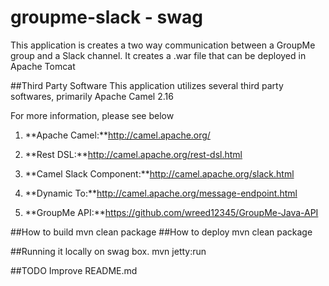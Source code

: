 # groupme-slack - swag

This application is creates a two way communication between a GroupMe group and a Slack channel.
It creates a .war file that can be deployed in Apache Tomcat


##Third Party Software
This application utilizes several third party softwares, primarily Apache Camel 2.16

For more information, please see below
 
1. **Apache Camel:**http://camel.apache.org/

  1. **Rest DSL:**http://camel.apache.org/rest-dsl.html

  2. **Camel Slack Component:**http://camel.apache.org/slack.html

  3. **Dynamic To:**http://camel.apache.org/message-endpoint.html

2. **GroupMe API:**https://github.com/wreed12345/GroupMe-Java-API

##How to build 
	mvn clean package
##How to deploy
	mvn clean package

##Running it locally on swag box.
	mvn jetty:run
	
##TODO
	Improve README.md 

